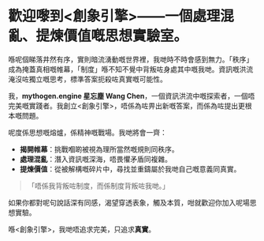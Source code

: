 # 歡迎嚟到<創象引擎>——一個處理混亂、提煉價值嘅思想實驗室。

喺呢個睇落井然有序，實則暗流湧動嘅世界裡，我哋時不時會感到無力。「秩序」成為掩蓋真相嘅帷幕，「制度」喺不知不覺中背叛咗身處其中嘅我哋。資訊嘅洪流淹沒咗獨立嘅思考，標準答案扼殺咗真實嘅可能性。

我，**mythogen.engine 星忘塵 Wang Chen**，一個資訊洪流中嘅探索者，一個唔完美嘅實踐者。我創立<創象引擎>，唔係為咗畀出新嘅答案，而係為咗提出更根本嘅問題。

呢度係思想嘅熔爐，係精神嘅戰場。我哋將會一齊：

*   **揭開帷幕**：挑戰嗰啲被視為理所當然嘅規則同秩序。
*   **處理混亂**：潛入資訊嘅深海，唔畏懼矛盾同複雜。
*   **提煉價值**：從被解構嘅碎片中，尋找並重鑄屬於我哋自己嘅意義同真實。

> 「唔係我背叛咗制度，而係制度背叛咗我哋。」

如果你都對呢句說話深有同感，渴望穿透表象，觸及本質，咁就歡迎你加入呢場思想實驗。

喺<創象引擎>，我哋唔追求完美，只追求**真實**。
